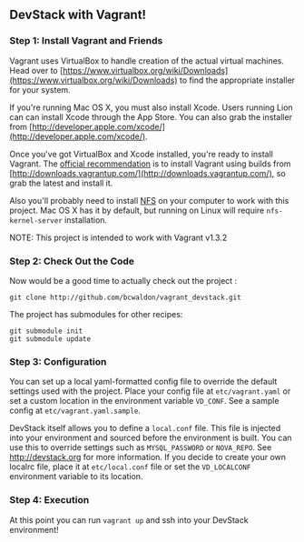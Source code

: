 ## DevStack with Vagrant!

### Step 1: Install Vagrant and Friends
Vagrant uses VirtualBox to handle creation of the actual virtual machines. Head over to [https://www.virtualbox.org/wiki/Downloads](https://www.virtualbox.org/wiki/Downloads) to find the appropriate installer for your system.

If you're running Mac OS X, you must also install Xcode. Users running Lion can can install Xcode through the App Store. You can also grab the installer from [http://developer.apple.com/xcode/](http://developer.apple.com/xcode/).

Once you've got VirtualBox and Xcode installed, you're ready to install Vagrant. The [official recommendation](http://docs.vagrantup.com/v2/installation/index.html) is to install Vagrant using builds from [http://downloads.vagrantup.com/](http://downloads.vagrantup.com/), so grab the latest and install it.

Also you'll probably need to install [NFS](http://en.wikipedia.org/wiki/Network_File_System) on your computer to work with this project. Mac OS X has it by default, but running on Linux will require ```nfs-kernel-server``` installation.

NOTE: This project is intended to work with Vagrant v1.3.2

### Step 2: Check Out the Code
Now would be a good time to actually check out the project :

    git clone http://github.com/bcwaldon/vagrant_devstack.git

The project has submodules for other recipes:

    git submodule init
    git submodule update

### Step 3: Configuration
You can set up a local yaml-formatted config file to override the default settings used with the project. Place your config file at `etc/vagrant.yaml` or set a custom location in the environment variable `VD_CONF`. See a sample config at `etc/vagrant.yaml.sample`.

DevStack itself allows you to define a `local.conf` file. This file is injected into your environment and sourced before the environment is built. You can use this to override settings such as `MYSQL_PASSWORD` or `NOVA_REPO`. See http://devstack.org for more information. If you decide to create your own localrc file, place it at `etc/local.conf` file or set the `VD_LOCALCONF` environment variable to its location.

### Step 4: Execution
At this point you can run `vagrant up` and ssh into your DevStack environment!
